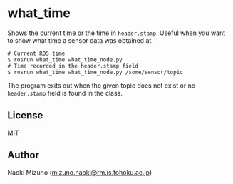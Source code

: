 # what_time

Shows the current time or the time in `header.stamp`. Useful when you want to
show what time a sensor data was obtained at.

```
# Current ROS time
$ rosrun what_time what_time_node.py
# Time recorded in the header.stamp field
$ rosrun what_time what_time_node.py /some/sensor/topic
```

The program exits out when the given topic does not exist or no `header.stamp`
field is found in the class.


## License

MIT


## Author

Naoki Mizuno (mizuno.naoki@rm.is.tohoku.ac.jp)
